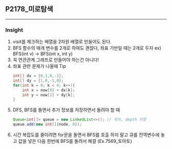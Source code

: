 ## P2178_미로탐색

---

### Insight
1. visit를 체크하는 배열을 2차원 배열로 만들어도 된다.
2. BFS 함수의 매개 변수를 2개로 하여도 괜찮다, 좌표 기반일 때는 2개로 두자 ex) BFS(int v) -> BFS(int x, int y)
3. 꼭 연관관계 그래프로 만들어야 하는건 아니다!
4. 좌표 관련 문제가 나올때 Tip
   ```java
   int[] dx = {0,1,0,-1};
   int[] dy = {1,0,-1,0};
   for(int k = 0; k < 4; k++){
       int x = now[0] + dx[k];
       int y = now[1] + dy[k];
   }
   ```
5. DFS, BFS를 돌면서 추가 정보를 저장하면서 돌려야 할 때
   ```java
   Queue<int[]> queue = new LinkedList<>(); // 위치, depth 저장
   queue.add(new int[]{node, 0});
   ```
6. 시간 복잡도를 줄이려면 for문을 돌면서 BFS를 호출 하지 말고 큐를 전역변수에 놓고 값을 넣은 다음 한번에 BFS를 돌려서 해결 (Ex.7569_토마토)
